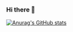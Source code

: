 ### Hi there 👋

[![Anurag's GitHub stats](https://github-readme-stats.vercel.app/api?username=kargolek)](https://github.com/kargolek/github-readme-stats)

